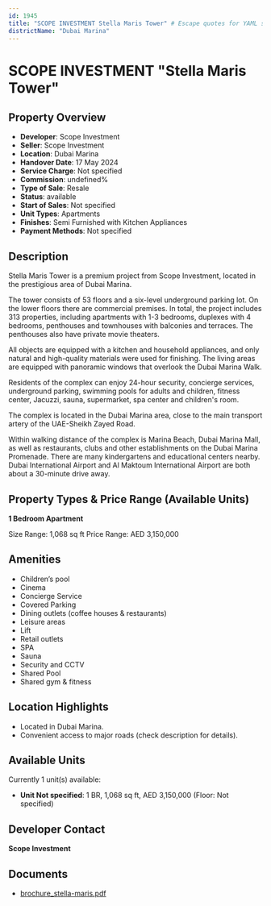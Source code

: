```yaml
---
id: 1945
title: "SCOPE INVESTMENT Stella Maris Tower" # Escape quotes for YAML string
districtName: "Dubai Marina"
---
```


# SCOPE INVESTMENT "Stella Maris Tower"

## Property Overview
- **Developer**: Scope Investment
- **Seller**: Scope Investment
- **Location**: Dubai Marina
- **Handover Date**: 17 May 2024
- **Service Charge**: Not specified
- **Commission**: undefined%
- **Type of Sale**: Resale
- **Status**: available
- **Start of Sales**: Not specified
- **Unit Types**: Apartments
- **Finishes**: Semi Furnished with Kitchen Appliances
- **Payment Methods**: Not specified

## Description
Stella Maris Tower is a premium project from Scope Investment, located in the prestigious area of Dubai Marina.

The tower consists of 53 floors and a six-level underground parking lot. On the lower floors there are commercial premises. In total, the project includes 313 properties, including apartments with 1-3 bedrooms, duplexes with 4 bedrooms, penthouses and townhouses with balconies and terraces. The penthouses also have private movie theaters.

All objects are equipped with a kitchen and household appliances, and only natural and high-quality materials were used for finishing. The living areas are equipped with panoramic windows that overlook the Dubai Marina Walk.

Residents of the complex can enjoy 24-hour security, concierge services, underground parking, swimming pools for adults and children, fitness center, Jacuzzi, sauna, supermarket, spa center and children's room.

The complex is located in the Dubai Marina area, close to the main transport artery of the UAE-Sheikh Zayed Road.

Within walking distance of the complex is Marina Beach, Dubai Marina Mall, as well as restaurants, clubs and other establishments on the Dubai Marina Promenade. There are many kindergartens and educational centers nearby. Dubai International Airport and Al Maktoum International Airport are both about a 30-minute drive away.

## Property Types & Price Range (Available Units)
**1 Bedroom Apartment**

Size Range: 1,068 sq ft
Price Range: AED 3,150,000

## Amenities
- Children’s pool
- Cinema
- Concierge Service
- Covered Parking
- Dining outlets  (coffee houses & restaurants)
- Leisure areas
- Lift
- Retail outlets
- SPA
- Sauna
- Security and CCTV
- Shared Pool
- Shared gym & fitness

## Location Highlights
- Located in Dubai Marina.
- Convenient access to major roads (check description for details).

## Available Units
Currently 1 unit(s) available:
- **Unit Not specified**: 1 BR, 1,068 sq ft, AED 3,150,000 (Floor: Not specified)

## Developer Contact
**Scope Investment**

## Documents
- [brochure_stella-maris.pdf](https://cdn.geniemap.net/2024/05/17/elZOzd0gMG0R9VT0Z4pdCSVjHXztRfGGFcYslzkC.pdf)
